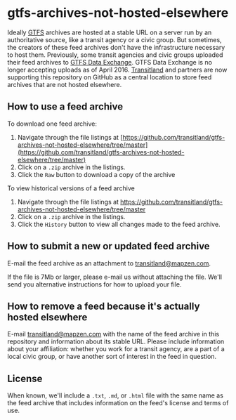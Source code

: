 # gtfs-archives-not-hosted-elsewhere

Ideally [GTFS](https://github.com/google/transit/blob/master/gtfs/spec/en/README.md) archives are hosted at a stable URL on a server run by an authoritative source, like a transit agency or a civic group. But sometimes, the creators of these feed archives don't have the infrastructure necessary to host them. Previously, some transit agencies and civic groups uploaded their feed archives to [GTFS Data Exchange](http://www.gtfs-data-exchange.com/). GTFS Data Exchange is no longer accepting uploads as of April 2016. [Transitland](https://transit.land/) and partners are now supporting this repository on GitHub as a central location to store feed archives that are not hosted elsewhere.

## How to use a feed archive

To download one feed archive:

1. Navigate through the file listings at [https://github.com/transitland/gtfs-archives-not-hosted-elsewhere/tree/master](https://github.com/transitland/gtfs-archives-not-hosted-elsewhere/tree/master)
2. Click on a `.zip` archive in the listings.
3. Click the `Raw` button to download a copy of the archive

To view historical versions of a feed archive

1. Navigate through the file listings at https://github.com/transitland/gtfs-archives-not-hosted-elsewhere/tree/master
2. Click on a `.zip` archive in the listings.
3. Click the `History` button to view all changes made to the feed archive.

## How to submit a new or updated feed archive

E-mail the feed archive as an attachment to [transitland@mapzen.com](mailto:transitland@mapzen.com).

If the file is 7Mb or larger, please e-mail us without attaching the file. We'll send you alternative instructions for how to upload your file.

## How to remove a feed because it's actually hosted elsewhere

E-mail [transitland@mapzen.com](mailto:transitland@mapzen.com) with the name of the feed archive in this repository and information about its stable URL. Please include information about your affiliation: whether you work for a transit agency, are a part of a local civic group, or have another sort of interest in the feed in question.

## License

When known, we'll include a `.txt`, `.md`, or `.html` file with the same name as the feed archive that includes information on the feed's license and terms of use.
